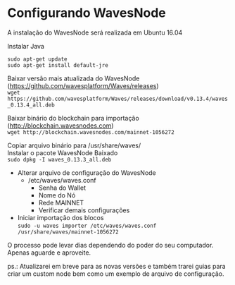 # Configurando WavesNode

A instalação do WavesNode será realizada em Ubuntu 16.04

Instalar Java       

`sudo apt-get update`   
`sudo apt-get install default-jre`     

Baixar versão mais atualizada do WavesNode (https://github.com/wavesplatform/Waves/releases)  
`wget https://github.com/wavesplatform/Waves/releases/download/v0.13.4/waves_0.13.4_all.deb`        

Baixar binário do blockchain para importação (http://blockchain.wavesnodes.com)   
`wget http://blockchain.wavesnodes.com/mainnet-1056272`     

Copiar arquivo binário para /usr/share/waves/       
Instalar o pacote WavesNode Baixado   
`sudo dpkg -I waves_0.13.3_all.deb`

- Alterar arquivo de configuração do WavesNode
    - /etc/waves/waves.conf
        - Senha do Wallet
        - Nome do Nó
        - Rede MAINNET
        - Verificar demais configurações
- Iniciar importação dos blocos     
`sudo -u waves importer /etc/waves/waves.conf /usr/share/waves/mainnet-1056272`     

O processo pode levar dias dependendo do poder do seu computador. Apenas aguarde e aproveite.

ps.: Atualizarei em breve para as novas versões e também trarei guias para criar um custom node bem como um exemplo de arquivo de configuração.
